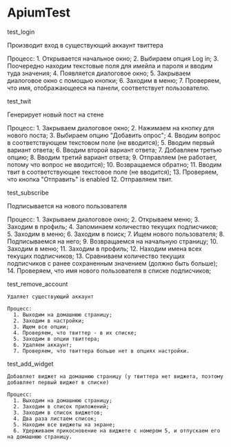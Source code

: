 # ApiumTest

test_login
 
 Производит вход в существующий аккаунт твиттера 
  
  Процесс:
    1. Открывается начальное окно;
    2. Выбираем опция Log in;
    3. Поочередно находим текстовые поля для имейла и пароля и вводим туда значения;
    4. Появляется диалоговое окно;
    5. Закрываем диалоговое окно с помощью кнопки;
    6. Заходим в меню;
    7. Проверяем, что имя, отображающееся на панели, соответствует пользователю.
    
test_twit
 
  Генерирует новый пост на стене
  
  Процесс: 
    1. Закрываем диалоговое окно;
    2. Нажимаем на кнопку для нового поста;
    3. Выбираем опцию "Добавить опрос";
    4. Вводим вопрос в соответствующем текстовом поле (не вводится);
    5. Вводим первый вариант ответа;
    6. Вводим второй вариант ответа;
    7. Добавляем третью опцию;
    8. Вводим третий вариант ответа;
    9. Отправляем (не работает, потому что вопрос не вводится);
    10. Возвращаемся обратно;
    11. Вводим твит в соответствующее текстовое поле (не вводится);
    13. Проверяем, что кнопка "Отправить" is enabled
    12. Отправляем твит. 
    
test_subscribe
 
  Подписывается на нового пользователя 
  
  Процесс: 
    1. Закрываем диалоговое окно;
    2. Открываем меню;
    3. Заходим в профиль;
    4. Запоминаем количество текущих подписчиков;
    5. Заходим в меню;
    6. Заходим в поиск;
    7. Ищем нового пользователя;
    8. Подписываемся на него;
    9. Возвращаемся на начальную страницу;
    10. Заходим в меню;
    11. Заходим в профиль;
    12. Находим имена всех текущих подписчиков;
    13. Сравниваем количество текущих подписчиков с ранее сохраненным значением (должно быть больше);
    14. Проверяем, что имя нового пользователя в списке подписчиков;
    
 test_remove_account
  
    Удаляет существующий аккаунт
    
    Процесс:
      1. Выходим на домашнюю страницу;
      2. Заходим в настройки;
      3. Ищем все опции;
      4. Проверяем, что твиттер - в их списке;
      5. Заходим в опции твиттера;
      6. Удаляем аккаунт;
      7. Проверяем, что твиттера больше нет в опциях настройки.
      
  test_add_widget 
   
    Добавляет виджет на домашнюю страницу (у твиттера нет виджета, поэтому добавляет первый виджет в списке)
    
    Процесс: 
      1. Выходим на домашнюю страницу;
      2. Заходим в список приложений;
      3. Заходим в список виджетов;
      4. Два раза листаем список;
      5. Находим все виджеты на экране;
      6. Удерживаем прикосновение на виджете с номером 5, и отпускаем его на домашнюю страницу.
